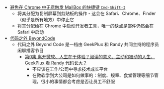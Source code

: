 - [避免在 Chrome 中无意触发 MailBox 的快捷键 `Cmd-Shift-I`](https://apple.stackexchange.com/a/374635)
	- 将其分配为复制屏幕到剪贴板的操作 - 这会在 Safari、Chrome、Finder（似乎是所有地方）中停止它
	- 将其分配给在 Chrome 中启动开发者工具，唯一的缺点是邮件仍然会在 Safari 中启动
- [代码之外 BeyondCode](https://bento.me/beyondcode)
	- 代码之外 Beyond Code 是一档由 GeekPlux 和 Randy 共同主持的程序员闲聊播客节目
		- [第0集 离开微软、人生在于体验？阅读的意义、主动和被动的人生、GeekPlux 看 Randy 代码长大？](https://open.spotify.com/episode/4GiLvPf6OaynOuQa43fl8G?si=7fc0910d41a040e3&nd=1)
			- 不应该在工作/公司中寻求技术成长平台
			- 在微软学到大公司是如何做事的：制度、规章、食堂管理等细节管理，很小的事情都会考虑是否让员工不舒服